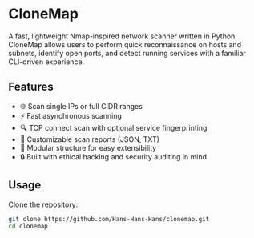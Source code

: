 # CloneMap

A fast, lightweight Nmap-inspired network scanner written in Python. CloneMap allows users to perform quick reconnaissance on hosts and subnets, identify open ports, and detect running services with a familiar CLI-driven experience.

## Features

- 🌐 Scan single IPs or full CIDR ranges
- ⚡ Fast asynchronous scanning
- 🔍 TCP connect scan with optional service fingerprinting
- 📝 Customizable scan reports (JSON, TXT)
- 📁 Modular structure for easy extensibility
- 🔒 Built with ethical hacking and security auditing in mind

## Usage

Clone the repository:

```bash
git clone https://github.com/Hans-Hans-Hans/clonemap.git
cd clonemap
